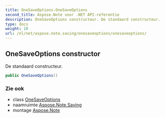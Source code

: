 ```yaml
---
title: OneSaveOptions.OneSaveOptions
second_title: Aspose.Note voor .NET API-referentie
description: OneSaveOptions constructeur. De standaard constructeur.
type: docs
weight: 10
url: /nl/net/aspose.note.saving/onesaveoptions/onesaveoptions/
---
```

## OneSaveOptions constructor

De standaard constructeur.

```csharp
public OneSaveOptions()
```

### Zie ook

* class [OneSaveOptions](../)
* naamruimte [Aspose.Note.Saving](../../onesaveoptions/)
* montage [Aspose.Note](../../../)



